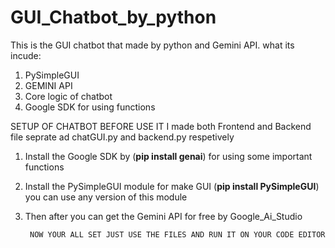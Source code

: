 # GUI_Chatbot_by_python
This is the GUI chatbot that made by python and Gemini API.
what its incude:
1. PySimpleGUI
2. GEMINI API
3. Core logic of chatbot
4. Google SDK for using functions

SETUP OF CHATBOT BEFORE USE IT 
I made both Frontend and Backend file seprate ad chatGUI.py and backend.py respetively 
1. Install the Google SDK by (**pip install genai**) for using some important functions
2. Install the PySimpleGUI module for make GUI (**pip install PySimpleGUI**) you can use any version of this module
3. Then after you can get the Gemini API for free by Google_Ai_Studio

        NOW YOUR ALL SET JUST USE THE FILES AND RUN IT ON YOUR CODE EDITOR 
